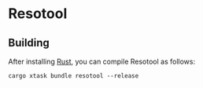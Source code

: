 # Resotool

## Building

After installing [Rust](https://rustup.rs/), you can compile Resotool as follows:

```shell
cargo xtask bundle resotool --release
```
